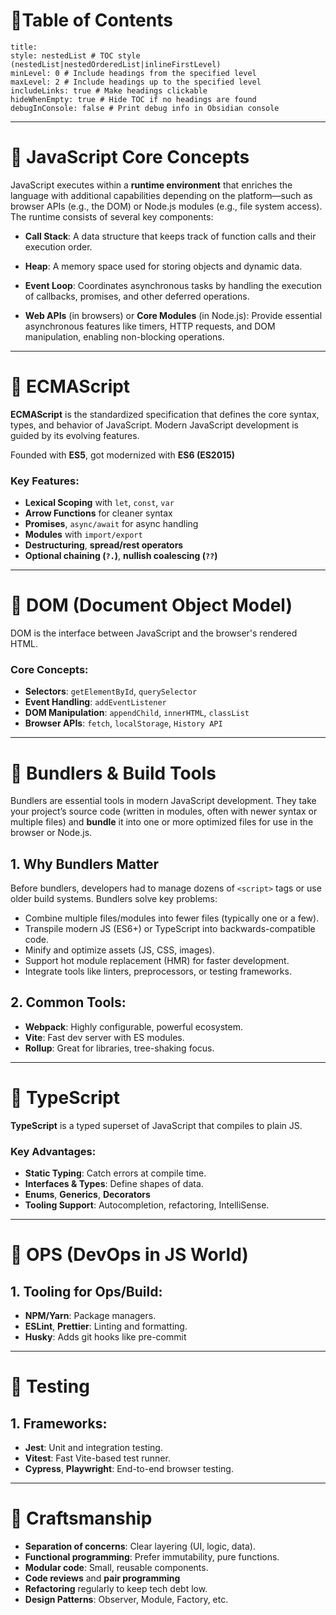 
# 💠Table of Contents
```table-of-contents
title: 
style: nestedList # TOC style (nestedList|nestedOrderedList|inlineFirstLevel)
minLevel: 0 # Include headings from the specified level
maxLevel: 2 # Include headings up to the specified level
includeLinks: true # Make headings clickable
hideWhenEmpty: true # Hide TOC if no headings are found
debugInConsole: false # Print debug info in Obsidian console
```

---

# 💠 JavaScript Core Concepts

JavaScript executes within a **runtime environment** that enriches the language with additional capabilities depending on the platform—such as browser APIs (e.g., the DOM) or Node.js modules (e.g., file system access). The runtime consists of several key components:

- **Call Stack**: A data structure that keeps track of function calls and their execution order.
    
- **Heap**: A memory space used for storing objects and dynamic data.
    
- **Event Loop**: Coordinates asynchronous tasks by handling the execution of callbacks, promises, and other deferred operations.
    
- **Web APIs** (in browsers) or **Core Modules** (in Node.js): Provide essential asynchronous features like timers, HTTP requests, and DOM manipulation, enabling non-blocking operations.


---

# 💠 ECMAScript

**ECMAScript** is the standardized specification that defines the core syntax, types, and behavior of JavaScript. Modern JavaScript development is guided by its evolving features.

Founded with **ES5**, got modernized with **ES6 (ES2015)**
### Key Features:
- **Lexical Scoping** with `let`, `const`, `var`
- **Arrow Functions** for cleaner syntax
- **Promises**, `async/await` for async handling
- **Modules** with `import/export`
- **Destructuring**, **spread/rest operators**
- **Optional chaining (`?.`)**, **nullish coalescing (`??`)**

---

# 💠 DOM (Document Object Model)

DOM is the interface between JavaScript and the browser's rendered HTML.

### Core Concepts:
- **Selectors**: `getElementById`, `querySelector`
- **Event Handling**: `addEventListener`
- **DOM Manipulation**: `appendChild`, `innerHTML`, `classList`
- **Browser APIs**: `fetch`, `localStorage`, `History API`

---

# 💠 Bundlers & Build Tools

Bundlers are essential tools in modern JavaScript development. They take your project’s source code (written in modules, often with newer syntax or multiple files) and **bundle** it into one or more optimized files for use in the browser or Node.js.

## 1. Why Bundlers Matter

Before bundlers, developers had to manage dozens of `<script>` tags or use older build systems. Bundlers solve key problems:

- Combine multiple files/modules into fewer files (typically one or a few).
- Transpile modern JS (ES6+) or TypeScript into backwards-compatible code.
- Minify and optimize assets (JS, CSS, images).
- Support hot module replacement (HMR) for faster development.
- Integrate tools like linters, preprocessors, or testing frameworks.

## 2. Common Tools:

- **Webpack**: Highly configurable, powerful ecosystem.
- **Vite**: Fast dev server with ES modules.
- **Rollup**: Great for libraries, tree-shaking focus.

---

# 💠 TypeScript

**TypeScript** is a typed superset of JavaScript that compiles to plain JS.

### Key Advantages:
- **Static Typing**: Catch errors at compile time.
- **Interfaces & Types**: Define shapes of data.
- **Enums**, **Generics**, **Decorators**
- **Tooling Support**: Autocompletion, refactoring, IntelliSense.

---

# 💠 OPS (DevOps in JS World)

## 1. Tooling for Ops/Build:

- **NPM/Yarn**: Package managers.
- **ESLint**, **Prettier**: Linting and formatting.
- **Husky**: Adds git hooks like pre-commit

---

# 💠 Testing

## 1. Frameworks:
- **Jest**: Unit and integration testing.
- **Vitest**: Fast Vite-based test runner.
- **Cypress**, **Playwright**: End-to-end browser testing.

---

# 💠 Craftsmanship

- **Separation of concerns**: Clear layering (UI, logic, data).
- **Functional programming**: Prefer immutability, pure functions.
- **Modular code**: Small, reusable components.
- **Code reviews** and **pair programming**
- **Refactoring** regularly to keep tech debt low.
- **Design Patterns**: Observer, Module, Factory, etc.